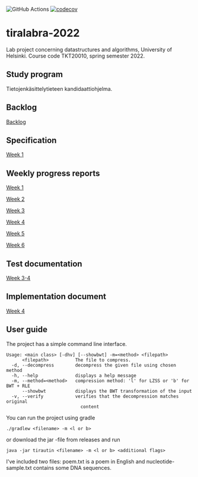 ![GitHub Actions](https://github.com/shlevanto/tiralabra-2022/actions/workflows/main.yml/badge.svg)
[![codecov](https://codecov.io/gh/shlevanto/tiralabra-2022/branch/main/graph/badge.svg?token=0EE9F994BB)](https://codecov.io/gh/shlevanto/tiralabra-2022)

# tiralabra-2022
Lab project concerning datastructures and algorithms, University of Helsinki. Course code TKT20010, spring semester 2022. 

## Study program
Tietojenkäsittelytieteen kandidaattiohjelma. 

## Backlog
[Backlog](https://github.com/shlevanto/tiralabra-2022/projects/1)

## Specification
[Week 1](/docs/specification.md)

## Weekly progress reports
[Week 1](/docs/week1.md)

[Week 2](/docs/week2.md)

[Week 3](/docs/week3.md)

[Week 4](/docs/week4.md)

[Week 5](/docs/week5.md)

[Week 6](/docs/week6.md)

## Test documentation
[Week 3-4](/docs/test_documentation.md)

## Implementation document
[Week 4](/docs/implementation.md)

## User guide
The project has a simple command line interface. 
```
Usage: <main class> [-dhv] [--showbwt] -m=<method> <filepath>
      <filepath>          The file to compress.
  -d, --decompress        decompress the given file using chosen method
  -h, --help              displays a help message
  -m, --method=<method>   compression method: 'l' for LZSS or 'b' for BWT + RLE
      --showbwt           displays the BWT transformation of the input
  -v, --verify            verifies that the decompression matches original
                            content
```
You can run the project using gradle
```
./gradlew <filename> -m <l or b>
```
or download the jar -file from releases and run
```
java -jar tirautin <filename> -m <l or b> <additional flags>
```

I've included two files: poem.txt is a poem in English and nucleotide-sample.txt contains some DNA sequences.



